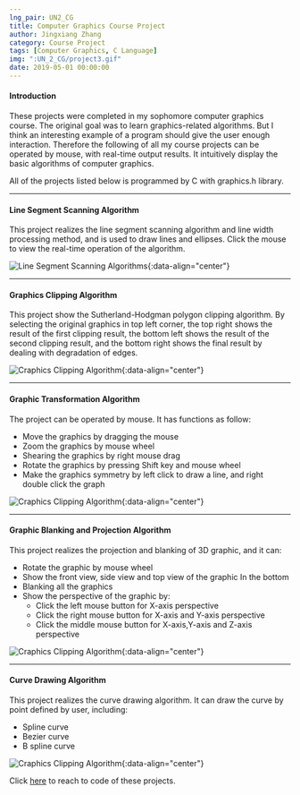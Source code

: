 ```yaml
---
lng_pair: UN2_CG
title: Computer Graphics Course Project
author: Jingxiang Zhang
category: Course Project
tags: [Computer Graphics, C Language]
img: ":UN_2_CG/project3.gif"
date: 2019-05-01 00:00:00
---
```


#### Introduction

These projects were completed in my sophomore computer graphics course.  The original goal was to learn graphics-related algorithms.  But I think an interesting example of a program should give the user enough interaction. Therefore the following of all my course projects can be operated by mouse, with real-time output results. It intuitively display the basic algorithms of computer graphics. 

<!-- outline-start -->

All of the projects listed below is programmed by C with graphics.h library.

<!-- outline-end --> 

***

#### Line Segment Scanning Algorithm

This project realizes the line segment scanning algorithm and line width processing method, and is used to draw lines and ellipses. Click the mouse to view the real-time operation of the algorithm.

![Line Segment Scanning Algorithms](:UN_2_CG/project1.gif){:data-align="center"}

***

#### Graphics Clipping Algorithm

This project show the Sutherland-Hodgman polygon clipping algorithm. By selecting the original graphics in top left corner, the top right shows the result of the first clipping result, the bottom left shows the result of the second clipping result, and the bottom right shows the final result by dealing with degradation of edges.

![Craphics Clipping Algorithm](:UN_2_CG/project2.gif){:data-align="center"}

***

#### Graphic Transformation Algorithm

The project can be operated by mouse. It has functions as follow:

- Move the graphics by dragging the mouse
- Zoom the graphics by mouse wheel
- Shearing the graphics by right mouse drag
- Rotate the graphics by pressing Shift key and mouse wheel
- Make the graphics symmetry by left click to draw a line, and right double click the graph

![Craphics Clipping Algorithm](:UN_2_CG/project3.gif){:data-align="center"}

***

#### Graphic Blanking and Projection Algorithm

This project realizes the projection and blanking of 3D graphic, and it can:
- Rotate the graphic by mouse wheel
- Show the front view, side view and top view of the graphic In the bottom
- Blanking all the graphics
- Show the perspective of the graphic by:
  - Click the left mouse button for X-axis perspective 
  - Click the right mouse button for X-axis and Y-axis perspective 
  - Click the middle mouse button for X-axis,Y-axis and Z-axis perspective 

![Craphics Clipping Algorithm](:UN_2_CG/project4.gif){:data-align="center"}

***

#### Curve Drawing Algorithm

This project realizes the curve drawing algorithm. It can draw the curve by point defined by user, including: 
- Spline curve
- Bezier curve
- B spline curve

![Craphics Clipping Algorithm](:UN_2_CG/project5.gif){:data-align="center"}

Click [here](https://github.com/Jingxiang-Zhang/Computer-Graphics) to reach to code of these projects.


